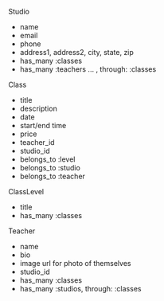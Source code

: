 Studio
- name
- email
- phone
- address1, address2, city, state, zip
- has_many :classes
- has_many :teachers ... , through: :classes

Class
- title
- description
- date
- start/end time
- price
- teacher_id
- studio_id
- belongs_to :level
- belongs_to :studio
- belongs_to :teacher

ClassLevel
- title
- has_many :classes

Teacher
- name
- bio
- image url for photo of themselves
- studio_id
- has_many :classes
- has_many :studios, through: :classes